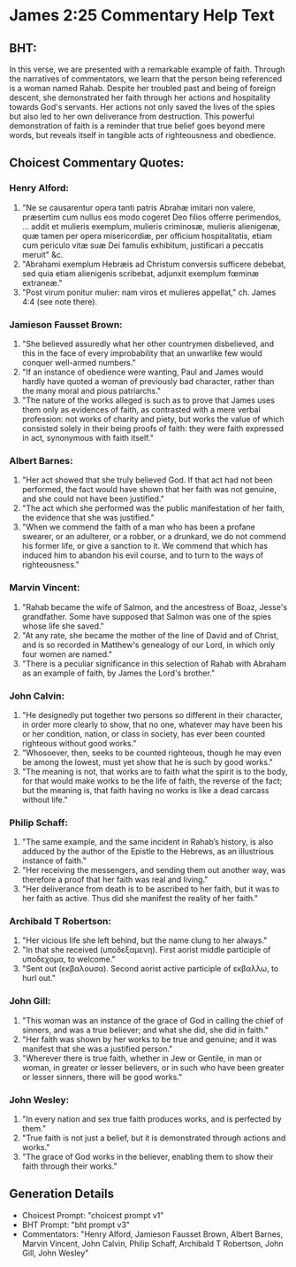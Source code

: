 # James 2:25 Commentary Help Text

## BHT:
In this verse, we are presented with a remarkable example of faith. Through the narratives of commentators, we learn that the person being referenced is a woman named Rahab. Despite her troubled past and being of foreign descent, she demonstrated her faith through her actions and hospitality towards God's servants. Her actions not only saved the lives of the spies but also led to her own deliverance from destruction. This powerful demonstration of faith is a reminder that true belief goes beyond mere words, but reveals itself in tangible acts of righteousness and obedience.

## Choicest Commentary Quotes:
### Henry Alford:
1. "Ne se causarentur opera tanti patris Abrahæ imitari non valere, præsertim cum nullus eos modo cogeret Deo filios offerre perimendos, … addit et mulieris exemplum, mulieris criminosæ, mulieris alienigenæ, quæ tamen per opera misericordiæ, per officium hospitalitatis, etiam cum periculo vitæ suæ Dei famulis exhibitum, justificari a peccatis meruit" &c.
2. "Abrahami exemplum Hebræis ad Christum conversis sufficere debebat, sed quia etiam alienigenis scribebat, adjunxit exemplum fœminæ extraneæ."
3. "Post virum ponitur mulier: nam viros et mulieres appellat," ch. James 4:4 (see note there).

### Jamieson Fausset Brown:
1. "She believed assuredly what her other countrymen disbelieved, and this in the face of every improbability that an unwarlike few would conquer well-armed numbers."
2. "If an instance of obedience were wanting, Paul and James would hardly have quoted a woman of previously bad character, rather than the many moral and pious patriarchs."
3. "The nature of the works alleged is such as to prove that James uses them only as evidences of faith, as contrasted with a mere verbal profession: not works of charity and piety, but works the value of which consisted solely in their being proofs of faith: they were faith expressed in act, synonymous with faith itself."

### Albert Barnes:
1. "Her act showed that she truly believed God. If that act had not been performed, the fact would have shown that her faith was not genuine, and she could not have been justified."
2. "The act which she performed was the public manifestation of her faith, the evidence that she was justified."
3. "When we commend the faith of a man who has been a profane swearer, or an adulterer, or a robber, or a drunkard, we do not commend his former life, or give a sanction to it. We commend that which has induced him to abandon his evil course, and to turn to the ways of righteousness."

### Marvin Vincent:
1. "Rahab became the wife of Salmon, and the ancestress of Boaz, Jesse's grandfather. Some have supposed that Salmon was one of the spies whose life she saved."
2. "At any rate, she became the mother of the line of David and of Christ, and is so recorded in Matthew's genealogy of our Lord, in which only four women are named."
3. "There is a peculiar significance in this selection of Rahab with Abraham as an example of faith, by James the Lord's brother."

### John Calvin:
1. "He designedly put together two persons so different in their character, in order more clearly to show, that no one, whatever may have been his or her condition, nation, or class in society, has ever been counted righteous without good works."
2. "Whosoever, then, seeks to be counted righteous, though he may even be among the lowest, must yet show that he is such by good works."
3. "The meaning is not, that works are to faith what the spirit is to the body, for that would make works to be the life of faith, the reverse of the fact; but the meaning is, that faith having no works is like a dead carcass without life."

### Philip Schaff:
1. "The same example, and the same incident in Rahab’s history, is also adduced by the author of the Epistle to the Hebrews, as an illustrious instance of faith."
2. "Her receiving the messengers, and sending them out another way, was therefore a proof that her faith was real and living."
3. "Her deliverance from death is to be ascribed to her faith, but it was to her faith as active. Thus did she manifest the reality of her faith."

### Archibald T Robertson:
1. "Her vicious life she left behind, but the name clung to her always."
2. "In that she received (υποδεξαμενη). First aorist middle participle of υποδεχομα, to welcome."
3. "Sent out (εκβαλουσα). Second aorist active participle of εκβαλλω, to hurl out."

### John Gill:
1. "This woman was an instance of the grace of God in calling the chief of sinners, and was a true believer; and what she did, she did in faith." 
2. "Her faith was shown by her works to be true and genuine; and it was manifest that she was a justified person."
3. "Wherever there is true faith, whether in Jew or Gentile, in man or woman, in greater or lesser believers, or in such who have been greater or lesser sinners, there will be good works."

### John Wesley:
1. "In every nation and sex true faith produces works, and is perfected by them." 
2. "True faith is not just a belief, but it is demonstrated through actions and works." 
3. "The grace of God works in the believer, enabling them to show their faith through their works."


## Generation Details
- Choicest Prompt: "choicest prompt v1"
- BHT Prompt: "bht prompt v3"
- Commentators: "Henry Alford, Jamieson Fausset Brown, Albert Barnes, Marvin Vincent, John Calvin, Philip Schaff, Archibald T Robertson, John Gill, John Wesley"
